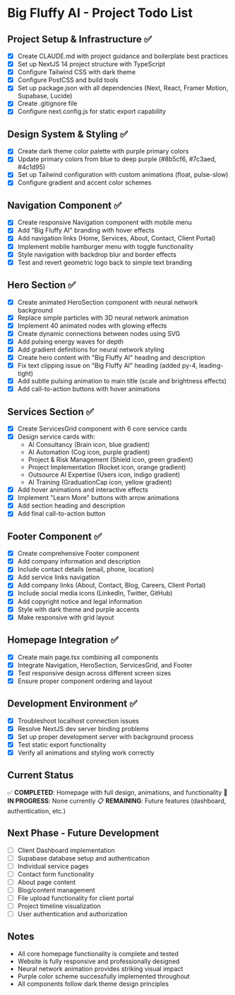 # Big Fluffy AI - Project Todo List

## Project Setup & Infrastructure ✅
- [x] Create CLAUDE.md with project guidance and boilerplate best practices
- [x] Set up NextJS 14 project structure with TypeScript
- [x] Configure Tailwind CSS with dark theme
- [x] Configure PostCSS and build tools
- [x] Set up package.json with all dependencies (Next, React, Framer Motion, Supabase, Lucide)
- [x] Create .gitignore file
- [x] Configure next.config.js for static export capability

## Design System & Styling ✅
- [x] Create dark theme color palette with purple primary colors
- [x] Update primary colors from blue to deep purple (#8b5cf6, #7c3aed, #4c1d95)
- [x] Set up Tailwind configuration with custom animations (float, pulse-slow)
- [x] Configure gradient and accent color schemes

## Navigation Component ✅
- [x] Create responsive Navigation component with mobile menu
- [x] Add "Big Fluffy AI" branding with hover effects
- [x] Add navigation links (Home, Services, About, Contact, Client Portal)
- [x] Implement mobile hamburger menu with toggle functionality
- [x] Style navigation with backdrop blur and border effects
- [x] Test and revert geometric logo back to simple text branding

## Hero Section ✅
- [x] Create animated HeroSection component with neural network background
- [x] Replace simple particles with 3D neural network animation
- [x] Implement 40 animated nodes with glowing effects
- [x] Create dynamic connections between nodes using SVG
- [x] Add pulsing energy waves for depth
- [x] Add gradient definitions for neural network styling
- [x] Create hero content with "Big Fluffy AI" heading and description
- [x] Fix text clipping issue on "Big Fluffy AI" heading (added py-4, leading-tight)
- [x] Add subtle pulsing animation to main title (scale and brightness effects)
- [x] Add call-to-action buttons with hover animations

## Services Section ✅
- [x] Create ServicesGrid component with 6 core service cards
- [x] Design service cards with:
  - AI Consultancy (Brain icon, blue gradient)
  - AI Automation (Cog icon, purple gradient)
  - Project & Risk Management (Shield icon, green gradient)  
  - Project Implementation (Rocket icon, orange gradient)
  - Outsource AI Expertise (Users icon, indigo gradient)
  - AI Training (GraduationCap icon, yellow gradient)
- [x] Add hover animations and interactive effects
- [x] Implement "Learn More" buttons with arrow animations
- [x] Add section heading and description
- [x] Add final call-to-action button

## Footer Component ✅
- [x] Create comprehensive Footer component
- [x] Add company information and description
- [x] Include contact details (email, phone, location)
- [x] Add service links navigation
- [x] Add company links (About, Contact, Blog, Careers, Client Portal)
- [x] Include social media icons (LinkedIn, Twitter, GitHub)
- [x] Add copyright notice and legal information
- [x] Style with dark theme and purple accents
- [x] Make responsive with grid layout

## Homepage Integration ✅
- [x] Create main page.tsx combining all components
- [x] Integrate Navigation, HeroSection, ServicesGrid, and Footer
- [x] Test responsive design across different screen sizes
- [x] Ensure proper component ordering and layout

## Development Environment ✅
- [x] Troubleshoot localhost connection issues
- [x] Resolve NextJS dev server binding problems
- [x] Set up proper development server with background process
- [x] Test static export functionality
- [x] Verify all animations and styling work correctly

## Current Status
✅ **COMPLETED**: Homepage with full design, animations, and functionality
🚧 **IN PROGRESS**: None currently
📋 **REMAINING**: Future features (dashboard, authentication, etc.)

## Next Phase - Future Development
- [ ] Client Dashboard implementation
- [ ] Supabase database setup and authentication
- [ ] Individual service pages
- [ ] Contact form functionality
- [ ] About page content
- [ ] Blog/content management
- [ ] File upload functionality for client portal
- [ ] Project timeline visualization
- [ ] User authentication and authorization

## Notes
- All core homepage functionality is complete and tested
- Website is fully responsive and professionally designed
- Neural network animation provides striking visual impact
- Purple color scheme successfully implemented throughout
- All components follow dark theme design principles